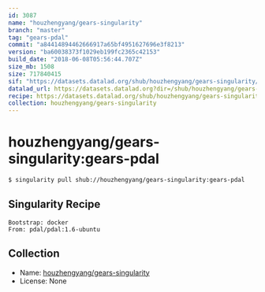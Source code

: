 ```yaml
---
id: 3087
name: "houzhengyang/gears-singularity"
branch: "master"
tag: "gears-pdal"
commit: "a84414894462666917a65bf4951627696e3f8213"
version: "ba60038373f1029eb199fc2365c42153"
build_date: "2018-06-08T05:56:44.707Z"
size_mb: 1508
size: 717840415
sif: "https://datasets.datalad.org/shub/houzhengyang/gears-singularity/gears-pdal/2018-06-08-a8441489-ba600383/ba60038373f1029eb199fc2365c42153.simg"
datalad_url: https://datasets.datalad.org?dir=/shub/houzhengyang/gears-singularity/gears-pdal/2018-06-08-a8441489-ba600383/
recipe: https://datasets.datalad.org/shub/houzhengyang/gears-singularity/gears-pdal/2018-06-08-a8441489-ba600383/Singularity
collection: houzhengyang/gears-singularity
---
```


# houzhengyang/gears-singularity:gears-pdal

```bash
$ singularity pull shub://houzhengyang/gears-singularity:gears-pdal
```

## Singularity Recipe

```singularity
Bootstrap: docker
From: pdal/pdal:1.6-ubuntu
```

## Collection

 - Name: [houzhengyang/gears-singularity](https://github.com/houzhengyang/gears-singularity)
 - License: None

